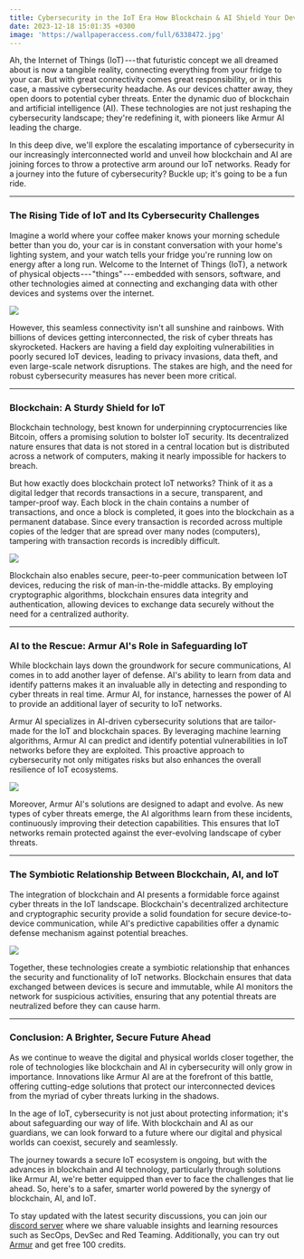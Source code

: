```yaml
---
title: Cybersecurity in the IoT Era How Blockchain & AI Shield Your Devices
date: 2023-12-18 15:01:35 +0300
image: 'https://wallpaperaccess.com/full/6338472.jpg'
---
```


Ah, the Internet of Things (IoT) --- that futuristic concept we all dreamed about is now a tangible reality, connecting everything from your fridge to your car. But with great connectivity comes great responsibility, or in this case, a massive cybersecurity headache. As our devices chatter away, they open doors to potential cyber threats. Enter the dynamic duo of blockchain and artificial intelligence (AI). These technologies are not just reshaping the cybersecurity landscape; they're redefining it, with pioneers like Armur AI leading the charge.

In this deep dive, we'll explore the escalating importance of cybersecurity in our increasingly interconnected world and unveil how blockchain and AI are joining forces to throw a protective arm around our IoT networks. Ready for a journey into the future of cybersecurity? Buckle up; it's going to be a fun ride.

* * * * *

### The Rising Tide of IoT and Its Cybersecurity Challenges

Imagine a world where your coffee maker knows your morning schedule better than you do, your car is in constant conversation with your home's lighting system, and your watch tells your fridge you're running low on energy after a long run. Welcome to the Internet of Things (IoT), a network of physical objects --- "things" --- embedded with sensors, software, and other technologies aimed at connecting and exchanging data with other devices and systems over the internet.

![](https://cdn-images-1.medium.com/max/800/0*KT5VocwfCV4AuJIu.jpeg)

However, this seamless connectivity isn't all sunshine and rainbows. With billions of devices getting interconnected, the risk of cyber threats has skyrocketed. Hackers are having a field day exploiting vulnerabilities in poorly secured IoT devices, leading to privacy invasions, data theft, and even large-scale network disruptions. The stakes are high, and the need for robust cybersecurity measures has never been more critical.

* * * * *

### Blockchain: A Sturdy Shield for IoT

Blockchain technology, best known for underpinning cryptocurrencies like Bitcoin, offers a promising solution to bolster IoT security. Its decentralized nature ensures that data is not stored in a central location but is distributed across a network of computers, making it nearly impossible for hackers to breach.

But how exactly does blockchain protect IoT networks? Think of it as a digital ledger that records transactions in a secure, transparent, and tamper-proof way. Each block in the chain contains a number of transactions, and once a block is completed, it goes into the blockchain as a permanent database. Since every transaction is recorded across multiple copies of the ledger that are spread over many nodes (computers), tampering with transaction records is incredibly difficult.

![](https://cdn-images-1.medium.com/max/800/0*xoZLu8pjPYFFG9z2.jpeg)

Blockchain also enables secure, peer-to-peer communication between IoT devices, reducing the risk of man-in-the-middle attacks. By employing cryptographic algorithms, blockchain ensures data integrity and authentication, allowing devices to exchange data securely without the need for a centralized authority.

* * * * *

### AI to the Rescue: Armur AI's Role in Safeguarding IoT

While blockchain lays down the groundwork for secure communications, AI comes in to add another layer of defense. AI's ability to learn from data and identify patterns makes it an invaluable ally in detecting and responding to cyber threats in real time. Armur AI, for instance, harnesses the power of AI to provide an additional layer of security to IoT networks.

Armur AI specializes in AI-driven cybersecurity solutions that are tailor-made for the IoT and blockchain spaces. By leveraging machine learning algorithms, Armur AI can predict and identify potential vulnerabilities in IoT networks before they are exploited. This proactive approach to cybersecurity not only mitigates risks but also enhances the overall resilience of IoT ecosystems.

![](https://cdn-images-1.medium.com/max/800/0*ecEDvdE9TRjRxPBG.jpeg)

Moreover, Armur AI's solutions are designed to adapt and evolve. As new types of cyber threats emerge, the AI algorithms learn from these incidents, continuously improving their detection capabilities. This ensures that IoT networks remain protected against the ever-evolving landscape of cyber threats.

* * * * *

### The Symbiotic Relationship Between Blockchain, AI, and IoT

The integration of blockchain and AI presents a formidable force against cyber threats in the IoT landscape. Blockchain's decentralized architecture and cryptographic security provide a solid foundation for secure device-to-device communication, while AI's predictive capabilities offer a dynamic defense mechanism against potential breaches.

![](https://cdn-images-1.medium.com/max/800/0*ly3NE2RItfkl-g1i.jpeg)

Together, these technologies create a symbiotic relationship that enhances the security and functionality of IoT networks. Blockchain ensures that data exchanged between devices is secure and immutable, while AI monitors the network for suspicious activities, ensuring that any potential threats are neutralized before they can cause harm.

* * * * *

### Conclusion: A Brighter, Secure Future Ahead

As we continue to weave the digital and physical worlds closer together, the role of technologies like blockchain and AI in cybersecurity will only grow in importance. Innovations like Armur AI are at the forefront of this battle, offering cutting-edge solutions that protect our interconnected devices from the myriad of cyber threats lurking in the shadows.

In the age of IoT, cybersecurity is not just about protecting information; it's about safeguarding our way of life. With blockchain and AI as our guardians, we can look forward to a future where our digital and physical worlds can coexist, securely and seamlessly.

The journey towards a secure IoT ecosystem is ongoing, but with the advances in blockchain and AI technology, particularly through solutions like Armur AI, we're better equipped than ever to face the challenges that lie ahead. So, here's to a safer, smarter world powered by the synergy of blockchain, AI, and IoT.

To stay updated with the latest security discussions, you can join our [discord server](https://discord.com/invite/qGMMmgFnZD) where we share valuable insights and learning resources such as SecOps, DevSec and Red Teaming. Additionally, you can try out [Armur](https://armur.ai) and get free 100 credits.